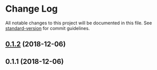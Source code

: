 # Change Log

All notable changes to this project will be documented in this file. See [standard-version](https://github.com/conventional-changelog/standard-version) for commit guidelines.

<a name="0.1.2"></a>
## [0.1.2](https://github.com/rhases/rhases-angularjs-commons/compare/v0.1.1...v0.1.2) (2018-12-06)



<a name="0.1.1"></a>
## 0.1.1 (2018-12-06)
